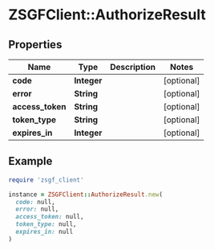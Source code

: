 # ZSGFClient::AuthorizeResult

## Properties

| Name | Type | Description | Notes |
| ---- | ---- | ----------- | ----- |
| **code** | **Integer** |  | [optional] |
| **error** | **String** |  | [optional] |
| **access_token** | **String** |  | [optional] |
| **token_type** | **String** |  | [optional] |
| **expires_in** | **Integer** |  | [optional] |

## Example

```ruby
require 'zsgf_client'

instance = ZSGFClient::AuthorizeResult.new(
  code: null,
  error: null,
  access_token: null,
  token_type: null,
  expires_in: null
)
```

